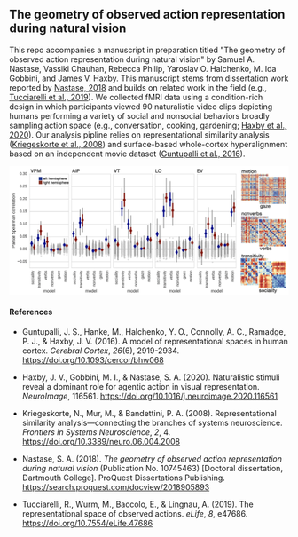 ## The geometry of observed action representation during natural vision

This repo accompanies a manuscript in preparation titled "The geometry of observed action representation during natural vision" by Samuel A. Nastase, Vassiki Chauhan, Rebecca Philip, Yaroslav O. Halchenko, M. Ida Gobbini, and James V. Haxby. This manuscript stems from dissertation work reported by [Nastase, 2018](https://search.proquest.com/docview/2018905893) and builds on related work in the field (e.g., [Tucciarelli et al., 2019](https://doi.org/10.7554/eLife.47686)). We collected fMRI data using a condition-rich design in which participants viewed 90 naturalistic video clips depicting humans performing a variety of social and nonsocial behaviors broadly sampling action space (e.g., conversation, cooking, gardening; [Haxby et al., 2020](https://doi.org/10.1016/j.neuroimage.2020.116561)). Our analysis pipline relies on representational similarity analysis ([Kriegeskorte et al., 2008](https://doi.org/10.3389/neuro.06.004.2008)) and surface-based whole-cortex hyperalignment based on an independent movie dataset ([Guntupalli et al., 2016](https://doi.org/10.1093/cercor/bhw068)).

![Alt text](./figure_github.png?raw=true&s=100 "Model evaluation")

#### References

* Guntupalli, J. S., Hanke, M., Halchenko, Y. O., Connolly, A. C., Ramadge, P. J., & Haxby, J. V. (2016). A model of representational spaces in human cortex. *Cerebral Cortex*, *26*(6), 2919-2934. https://doi.org/10.1093/cercor/bhw068

* Haxby, J. V., Gobbini, M. I., & Nastase, S. A. (2020). Naturalistic stimuli reveal a dominant role for agentic action in visual representation. *NeuroImage*, 116561. https://doi.org/10.1016/j.neuroimage.2020.116561

* Kriegeskorte, N., Mur, M., & Bandettini, P. A. (2008). Representational similarity analysis&mdash;connecting the branches of systems neuroscience. *Frontiers in Systems Neuroscience*, *2*, 4. https://doi.org/10.3389/neuro.06.004.2008

* Nastase, S. A. (2018). *The geometry of observed action representation during natural vision* (Publication No. 10745463) [Doctoral dissertation, Dartmouth College]. ProQuest Dissertations Publishing. https://search.proquest.com/docview/2018905893

* Tucciarelli, R., Wurm, M., Baccolo, E., & Lingnau, A. (2019). The representational space of observed actions. *eLife*, *8*, e47686. https://doi.org/10.7554/eLife.47686
